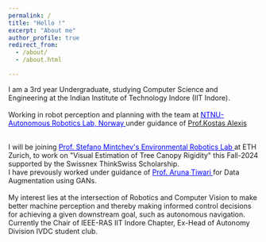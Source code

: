 ```yaml
---
permalink: /
title: "Hello !" 
excerpt: "About me"
author_profile: true
redirect_from: 
  - /about/
  - /about.html

--- 
```



<div class="about_image">

  I am a 3rd year Undergraduate, studying Computer Science and Engineering at the Indian Institute of Technology Indore (IIT Indore).
  <br>
  <br>
  Working in robot perception and planning with the team at <a href="https://www.autonomousrobotslab.com/"  style="font-family: inherit;color: blue;" >NTNU-Autonomous Robotics Lab, Norway </a> under guidance of <a href="http://www.kostasalexis.com/">Prof.Kostas Alexis </a>

  <br>
  I will be joining <a href="https://usys.ethz.ch/en/people/profile.MjczNjI4.TGlzdC8yODUyLDMyMDE5NzIyMg==.html" style="font-family: inherit;color: blue;"> Prof. Stefano Mintchev's Environmental Robotics Lab </a> at ETH Zurich, to work on "Visual Estimation of Tree Canopy Rigidity" this Fall-2024 supported by the Swissnex ThinkSwiss Scholarship.

  <br>
  I have prevously worked under guidance of <a href="https://www.iiti.ac.in/people/~artiwari/" style="font-family: inherit;color: blue;">Prof. Aruna Tiwari </a> for Data Augmentation using GANs.

  <br>
  <br>
  My interest lies at the intersection of Robotics and Computer Vision to make better machine perception and thereby making informed control decisions for achieving a given downstream goal, such as autonomous navigation.
  
  <br>
  Currently the Chair of IEEE-RAS IIT Indore Chapter, Ex-Head of Autonomy Division IVDC student club.

  


</div>
